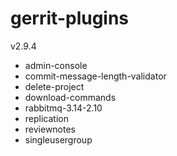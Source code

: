 # gerrit-plugins

v2.9.4
- admin-console
- commit-message-length-validator
- delete-project
- download-commands
- rabbitmq-3.14-2.10
- replication
- reviewnotes
- singleusergroup
